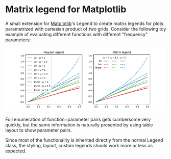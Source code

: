 # Matrix legend for Matplotlib

A small extension for [Matplotlib](https://matplotlib.org/)'s Legend to create
matrix legends for plots parametrized with cartesian product of two grids.
Consider the following toy example of evaluating different functions with
different "frequency" parameters:

![comparison of regular and matrix legends](images/demo.png)

Full enumeration of function+parameter pairs gets cumbersome very quickly,
but the same information is naturally presented by using table layout to
show parameter pairs.

Since most of the functionality is inherited directly from the normal 
Legend class, the styling, layout, custom legends should work more or less
as expected.
